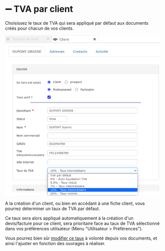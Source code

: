 # ➖ TVA par client

Choisissez le taux de TVA qui sera appliqué par défaut aux documents créés pour chacun de vos clients.

![](../../../.gitbook/assets/111.png)

A la création d'un client, ou bien en accédant à une fiche client, vous pourrez déterminer un taux de TVA par défaut.

Ce taux sera alors appliqué automatiquement à la création d'un devis/facture pour ce client, sera prioritaire face au taux de TVA sélectionné dans vos préférences utilisateur (Menu "Utilisateur > Préférences").

Vous pourrez bien sûr [modifier ce taux](../../les-devis/les-indispensables-du-devis/tva-multiple.md) à volonté depuis vos documents, et ainsi l'ajuster en fonction des ouvrages à réaliser.
